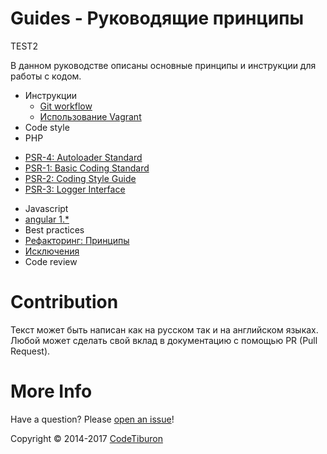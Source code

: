 # Guides - Руководящие принципы

TEST2

В данном руководстве описаны основные принципы и инструкции для работы с кодом.

 - Инструкции
   - [Git workflow](instructions/git.md)
   - [Использование Vagrant](instructions/vagrant.md)
 - Code style
  - PHP
   * [PSR-4: Autoloader Standard](https://github.com/php-fig/fig-standards/blob/master/accepted/PSR-4-autoloader.md) 
   * [PSR-1: Basic Coding Standard](https://github.com/php-fig/fig-standards/blob/master/accepted/PSR-1-basic-coding-standard.md)
   * [PSR-2: Coding Style Guide](https://github.com/php-fig/fig-standards/blob/master/accepted/PSR-2-coding-style-guide.md)
   * [PSR-3: Logger Interface](https://github.com/php-fig/fig-standards/blob/master/accepted/PSR-3-logger-interface.md)
  - Javascript
   - [angular 1.*](https://github.com/johnpapa/angularjs-styleguide)  
 - Best practices
  - [Рефакторинг: Принципы](http://refactoring.guru/ru/)
  - [Исключения](https://www.alainschlesser.com/structuring-php-exceptions/)
 - Code review

# Contribution

Текст может быть написан как на русском так и на английском языках.
Любой может сделать свой вклад в документацию с помощью PR (Pull Request).

# More Info

Have a question? Please [open an issue](https://github.com/CodeTiburon/guides/issues/new)! 

Copyright © 2014-2017 [CodeTiburon](https://codetiburon.com)

